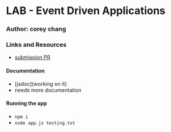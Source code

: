 # LAB - Event Driven Applications


### Author: corey chang

### Links and Resources
* [submission PR](https://github.com/coreychang808/Event-Driven-Applications/pull/2)

#### Documentation
* [jsdoc](working on it)
* needs more documentation


#### Running the app
* `npm i`
* `node app.js testing.txt`



